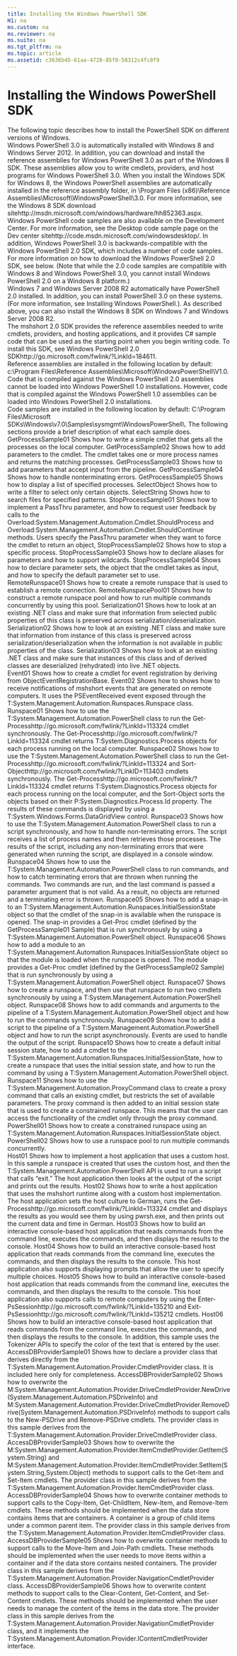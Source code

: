 ```yaml
---
title: Installing the Windows PowerShell SDK
H1: na
ms.custom: na
ms.reviewer: na
ms.suite: na
ms.tgt_pltfrm: na
ms.topic: article
ms.assetid: c3636b45-61aa-4720-85f0-58312c4fc8f9
---
```

# Installing the Windows PowerShell SDK
<?xml version="1.0" encoding="utf-8"?>
<developerConceptualDocument xmlns="http://ddue.schemas.microsoft.com/authoring/2003/5" xmlns:xlink="http://www.w3.org/1999/xlink" xmlns:xsi="http://www.w3.org/2001/XMLSchema-instance" xsi:schemaLocation="http://ddue.schemas.microsoft.com/authoring/2003/5 http://dduestorage.blob.core.windows.net/ddueschema/developer.xsd">
  <introduction>
    <para>The following topic describes how to install the PowerShell SDK on different versions of Windows.</para>
  </introduction>
  <section>
    <title>Installing Windows PowerShell 3.0 SDK for Windows 8 and Windows Server 2012</title>
    <content>
      <para>Windows PowerShell 3.0 is automatically installed with Windows 8 and Windows Server 2012. In addition, you can download and install the reference assemblies for Windows PowerShell 3.0 as part of the Windows 8 SDK. These assemblies allow you to write cmdlets, providers, and host programs for Windows PowerShell 3.0. When you install the Windows SDK for Windows 8, the Windows PowerShell assemblies are automatically installed in the reference assembly folder, in \Program Files (x86)\Reference Assemblies\Microsoft\WindowsPowerShell\3.0. For more information, see the <externalLink><linkText>Windows 8 SDK download site</linkText><linkUri>http://msdn.microsoft.com/windows/hardware/hh852363.aspx</linkUri></externalLink>. Windows PowerShell code samples are also available on the Development Center. For more information, see the Desktop code sample page on the <externalLink><linkText>Dev center site</linkText><linkUri>http://code.msdn.microsoft.com/windowsdesktop/</linkUri></externalLink>. </para>
      <para>In addition, Windows PowerShell 3.0 is backwards-compatible with the Windows PowerShell 2.0 SDK, which includes a number of code samples. For more information on how to download the Windows PowerShell 2.0 SDK, see below. (Note that while the 2.0 code samples are compatible with Windows 8 and Windows PowerShell 3.0, you cannot install Windows PowerShell 2.0 on a Windows 8 platform.) </para>
    </content>
  </section>
  <section>
    <title>Installing Windows PowerShell 3.0 SDK for Windows 7 and Windows Server 2008 R2</title>
    <content>
      <para>Windows 7 and Windows Server 2008 R2 automatically have PowerShell 2.0 installed. In addition, you can install PowerShell 3.0 on these systems. (For more information, see <link xlink:href="6fbb0409-5a54-48ec-95e6-7f8b7d8c4969">Installing Windows PowerShell</link>.). As described above, you can also install the Windows 8 SDK on Windows 7 and Windows Server 2008 R2.</para>
    </content>
  </section>
  <section>
    <title>Installing Windows PowerShell 2.0 SDK for Windows 7, Vista, XP, Server 2003, and Server 2008</title>
    <content>
      <para>The <token>mshshort</token> 2.0 SDK provides the reference assemblies needed to write cmdlets, providers, and hosting applications, and it provides C# sample code that can be used as the starting point when you begin writing code. </para>
      <para>To install this SDK, see <externalLink><linkText>Windows PowerShell 2.0 SDK</linkText><linkUri>http://go.microsoft.com/fwlink/?LinkId=184611</linkUri></externalLink>.</para>
    </content>
    <sections>
      <section>
        <title>Reference assemblies</title>
        <content>
          <para>Reference assemblies are installed in the following location by default: <codeInline>c:\Program Files\Reference Assemblies\Microsoft\WindowsPowerShell\V1.0</codeInline>.</para>
          <alert class="note">
            <para>Code that is compiled against the Windows PowerShell 2.0 assemblies cannot be loaded into Windows PowerShell 1.0 installations. However, code that is compiled against the Windows PowerShell 1.0 assemblies can be loaded into Windows PowerShell 2.0 installations.</para>
          </alert>
        </content>
      </section>
      <section>
        <title>Samples</title>
        <content>
          <para>Code samples are installed in the following location by default: <codeInline>C:\Program Files\Microsoft SDKs\Windows\v7.0\Samples\sysmgmt\WindowsPowerShell\</codeInline>.</para>
          <para>The following sections provide a brief description of what each sample does.</para>
        </content>
        <sections>
          <section>
            <title>Cmdlet samples</title>
            <content>
              <definitionTable>
                <definedTerm>GetProcessSample01</definedTerm>
                <definition>
                  <para>Shows how to write a simple cmdlet that gets all the processes on the local computer.</para>
                </definition>
                <definedTerm>GetProcessSample02</definedTerm>
                <definition>
                  <para>Shows how to add parameters to the cmdlet. The cmdlet takes one or more process names and returns the matching processes.</para>
                </definition>
                <definedTerm>GetProcessSample03</definedTerm>
                <definition>
                  <para>Shows how to add parameters that accept input from the pipeline.</para>
                </definition>
                <definedTerm>GetProcessSample04</definedTerm>
                <definition>
                  <para>Shows how to handle nonterminating errors.</para>
                </definition>
                <definedTerm>GetProcessSample05</definedTerm>
                <definition>
                  <para>Shows how to display a list of specified processes.</para>
                </definition>
                <definedTerm>SelectObject</definedTerm>
                <definition>
                  <para>Shows how to write a filter to select only certain objects. </para>
                </definition>
                <definedTerm>SelectString</definedTerm>
                <definition>
                  <para>Shows how to search files for specified patterns.</para>
                </definition>
                <definedTerm>StopProcessSample01</definedTerm>
                <definition>
                  <para>Shows how to implement a <parameterReference>PassThru</parameterReference> parameter, and how to request user feedback by calls to the <codeEntityReference>Overload:System.Management.Automation.Cmdlet.ShouldProcess</codeEntityReference> and <codeEntityReference>Overload:System.Management.Automation.Cmdlet.ShouldContinue</codeEntityReference> methods. Users specify the <parameterReference>PassThru</parameterReference> parameter when they want to force the cmdlet to return an object, </para>
                </definition>
                <definedTerm>StopProcessSample02</definedTerm>
                <definition>
                  <para>Shows how to stop a specific process.</para>
                </definition>
                <definedTerm>StopProcessSample03</definedTerm>
                <definition>
                  <para>Shows how to declare aliases for parameters and how to support wildcards.</para>
                </definition>
                <definedTerm>StopProcessSample04</definedTerm>
                <definition>
                  <para>Shows how to declare parameter sets, the object that the cmdlet takes as input, and how to specify the default parameter set to use.</para>
                </definition>
              </definitionTable>
            </content>
          </section>
          <section>
            <title>Remoting samples</title>
            <content>
              <definitionTable>
                <definedTerm>RemoteRunspace01</definedTerm>
                <definition>
                  <para>Shows how to create a remote runspace that is used to establish a remote connection.</para>
                </definition>
                <definedTerm>RemoteRunspacePool01</definedTerm>
                <definition>
                  <para>Shows how to construct a remote runspace pool and how to run multiple commands concurrently by using this pool.</para>
                </definition>
                <definedTerm>Serialization01</definedTerm>
                <definition>
                  <para>Shows how to look at an existing .NET class and make sure that information from selected public properties of this class is preserved across serialization/deserialization.</para>
                </definition>
                <definedTerm>Serialization02</definedTerm>
                <definition>
                  <para>Shows how to look at an existing .NET class and make sure that information from instance of this class is preserved across serialization/deserialization when the information is not available in public properties of the class.</para>
                </definition>
                <definedTerm>Serialization03</definedTerm>
                <definition>
                  <para>Shows how to look at an existing .NET class and make sure that instances of this class and of derived classes are deserialized (rehydrated) into live .NET objects.</para>
                </definition>
              </definitionTable>
            </content>
          </section>
          <section>
            <title>Event samples</title>
            <content>
              <definitionTable>
                <definedTerm>Event01</definedTerm>
                <definition>
                  <para>Shows how to create a cmdlet for event registration by deriving from ObjectEventRegistrationBase.</para>
                </definition>
                <definedTerm>Event02</definedTerm>
                <definition>
                  <para>Shows how to shows how to receive notifications of <token>mshshort</token> events that are generated on remote computers. It uses the PSEventReceived event exposed through the <codeEntityReference>T:System.Management.Automation.Runspaces.Runspace</codeEntityReference> class.</para>
                </definition>
              </definitionTable>
            </content>
          </section>
          <section>
            <title>Hosting application samples</title>
            <content>
              <definitionTable>
                <definedTerm>Runspace01</definedTerm>
                <definition>
                  <para>Shows how to use the <codeEntityReference>T:System.Management.Automation.PowerShell</codeEntityReference> class to run the <externalLink><linkText>Get-Process</linkText><linkUri>http://go.microsoft.com/fwlink/?LinkId=113324</linkUri></externalLink> cmdlet synchronously. The <externalLink><linkText>Get-Process</linkText><linkUri>http://go.microsoft.com/fwlink/?LinkId=113324</linkUri></externalLink> cmdlet returns <codeEntityReference>T:System.Diagnostics.Process</codeEntityReference> objects for each process running on the local computer.</para>
                </definition>
                <definedTerm>Runspace02</definedTerm>
                <definition>
                  <para>Shows how to use the <codeEntityReference>T:System.Management.Automation.PowerShell</codeEntityReference> class to run the <externalLink><linkText>Get-Process</linkText><linkUri>http://go.microsoft.com/fwlink/?LinkId=113324</linkUri></externalLink> and <externalLink><linkText>Sort-Object</linkText><linkUri>http://go.microsoft.com/fwlink/?LinkID=113403</linkUri></externalLink> cmdlets synchronously. The <externalLink><linkText>Get-Process</linkText><linkUri>http://go.microsoft.com/fwlink/?LinkId=113324</linkUri></externalLink> cmdlet returns <codeEntityReference>T:System.Diagnostics.Process</codeEntityReference> objects for each process running on the local computer, and the Sort-Object sorts the objects based on their <codeEntityReference>P:System.Diagnostics.Process.Id</codeEntityReference> property. The results of these commands is displayed by using a <codeEntityReference>T:System.Windows.Forms.DataGridView</codeEntityReference> control.</para>
                </definition>
                <definedTerm>Runspace03</definedTerm>
                <definition>
                  <para>Shows how to use the <codeEntityReference>T:System.Management.Automation.PowerShell</codeEntityReference> class to run a script synchronously, and how to handle non-terminating errors. The script receives a list of process names and then retrieves those processes. The results of the script, including any non-terminating errors that were generated when running the script, are displayed in a console window.</para>
                </definition>
                <definedTerm>Runspace04</definedTerm>
                <definition>
                  <para>Shows how to use the <codeEntityReference>T:System.Management.Automation.PowerShell</codeEntityReference> class to run commands, and how to catch terminating errors that are thrown when running the commands. Two commands are run, and the last command is passed a parameter argument that is not valid. As a result, no objects are returned and a terminating error is thrown.</para>
                </definition>
                <definedTerm>Runspace05</definedTerm>
                <definition>
                  <para>Shows how to add a snap-in to an <codeEntityReference>T:System.Management.Automation.Runspaces.InitialSessionState</codeEntityReference> object so that the cmdlet of the snap-in is available when the runspace is opened. The snap-in provides a Get-Proc cmdlet (defined by the <legacyLink xlink:href="7b48bf80-cbf0-4cb1-8d5b-3b8d06196598">GetProcessSample01 Sample</legacyLink>) that is run synchronously by using a <codeEntityReference>T:System.Management.Automation.PowerShell</codeEntityReference> object.</para>
                </definition>
                <definedTerm>Runspace06</definedTerm>
                <definition>
                  <para>Shows how to add a module to an <codeEntityReference>T:System.Management.Automation.Runspaces.InitialSessionState</codeEntityReference> object so that the module is loaded when the runspace is opened. The module provides a Get-Proc cmdlet (defined by the <legacyLink xlink:href="481f557d-3344-4d33-b2da-4736a0165181">GetProcessSample02 Sample</legacyLink>) that is run synchronously by using a <codeEntityReference>T:System.Management.Automation.PowerShell</codeEntityReference> object.</para>
                </definition>
                <definedTerm>Runspace07</definedTerm>
                <definition>
                  <para>Shows how to create a runspace, and then use that runspace to run two cmdlets synchronously by using a <codeEntityReference>T:System.Management.Automation.PowerShell</codeEntityReference> object.</para>
                </definition>
                <definedTerm>Runspace08</definedTerm>
                <definition>
                  <para>Shows how to add commands and arguments to the pipeline of a <codeEntityReference>T:System.Management.Automation.PowerShell</codeEntityReference> object and how to run the commands synchronously.</para>
                </definition>
                <definedTerm>Runspace09</definedTerm>
                <definition>
                  <para>Shows how to add a script to the pipeline of a <codeEntityReference>T:System.Management.Automation.PowerShell</codeEntityReference> object and how to run the script asynchronously. Events are used to handle the output of the script.</para>
                </definition>
                <definedTerm>Runspace10</definedTerm>
                <definition>
                  <para>Shows how to create a default initial session state, how to add a cmdlet to the <codeEntityReference>T:System.Management.Automation.Runspaces.InitialSessionState</codeEntityReference>, how to create a runspace that uses the initial session state, and how to run the command by using a <codeEntityReference>T:System.Management.Automation.PowerShell</codeEntityReference> object.</para>
                </definition>
                <definedTerm>Runspace11</definedTerm>
                <definition>
                  <para>Shows how to use the <codeEntityReference>T:System.Management.Automation.ProxyCommand</codeEntityReference> class to create a proxy command that calls an existing cmdlet, but restricts the set of available parameters. The proxy command is then added to an initial session state that is used to create a constrained runspace. This means that the user can access the functionality of the cmdlet only through the proxy command.</para>
                </definition>
                <definedTerm>PowerShell01</definedTerm>
                <definition>
                  <para>Shows how to create a constrained runspace using an <codeEntityReference>T:System.Management.Automation.Runspaces.InitialSessionState</codeEntityReference> object.</para>
                </definition>
                <definedTerm>PowerShell02</definedTerm>
                <definition>
                  <para>Shows how to use a runspace pool to run multiple commands concurrently.</para>
                </definition>
              </definitionTable>
            </content>
          </section>
          <section>
            <title>Host samples</title>
            <content>
              <definitionTable>
                <definedTerm>Host01</definedTerm>
                <definition>
                  <para>Shows how to implement a host application that uses a custom host. In this sample a runspace is created that uses the custom host, and then the <codeEntityReference>T:System.Management.Automation.PowerShell</codeEntityReference> API is used to run a script that calls “exit.” The host application then looks at the output of the script and prints out the results.</para>
                </definition>
                <definedTerm>Host02</definedTerm>
                <definition>
                  <para>Shows how to write a host application that uses the <token>mshshort</token> runtime along with a custom host implementation. The host application sets the host culture to German, runs the <externalLink><linkText>Get-Process</linkText><linkUri>http://go.microsoft.com/fwlink/?LinkId=113324</linkUri></externalLink> cmdlet and displays the results as you would see them by using pwrsh.exe, and then prints out the current data and time in German.</para>
                </definition>
                <definedTerm>Host03</definedTerm>
                <definition>
                  <para>Shows how to build an interactive console-based host application that reads commands from the command line, executes the commands, and then displays the results to the console.</para>
                </definition>
                <definedTerm>Host04</definedTerm>
                <definition>
                  <para>Shows how to build an interactive console-based host application that reads commands from the command line, executes the commands, and then displays the results to the console. This host application also supports displaying prompts that allow the user to specify multiple choices.</para>
                </definition>
                <definedTerm>Host05</definedTerm>
                <definition>
                  <para>Shows how to build an interactive console-based host application that reads commands from the command line, executes the commands, and then displays the results to the console. This host application also supports calls to remote computers by using the <externalLink><linkText>Enter-PsSession</linkText><linkUri>http://go.microsoft.com/fwlink/?LinkId=135210</linkUri></externalLink> and <externalLink><linkText>Exit-PsSession</linkText><linkUri>http://go.microsoft.com/fwlink/?LinkId=135212</linkUri></externalLink> cmdlets.</para>
                </definition>
                <definedTerm>Host06</definedTerm>
                <definition>
                  <para>Shows how to build an interactive console-based host application that reads commands from the command line, executes the commands, and then displays the results to the console. In addition, this sample uses the Tokenizer APIs to specify the color of the text that is entered by the user.</para>
                </definition>
              </definitionTable>
            </content>
          </section>
          <section>
            <title>Provider samples</title>
            <content>
              <definitionTable>
                <definedTerm>AccessDBProviderSample01</definedTerm>
                <definition>
                  <para>Shows how to declare a provider class that derives directly from the <codeEntityReference>T:System.Management.Automation.Provider.CmdletProvider</codeEntityReference> class. It is included here only for completeness.</para>
                </definition>
                <definedTerm>AccessDBProviderSample02</definedTerm>
                <definition>
                  <para>Shows how to overwrite the <codeEntityReference>M:System.Management.Automation.Provider.DriveCmdletProvider.NewDrive(System.Management.Automation.PSDriveInfo)</codeEntityReference> and <codeEntityReference>M:System.Management.Automation.Provider.DriveCmdletProvider.RemoveDrive(System.Management.Automation.PSDriveInfo)</codeEntityReference> methods to support calls to the New-PSDrive and Remove-PSDrive cmdlets. The provider class in this sample derives from the <codeEntityReference>T:System.Management.Automation.Provider.DriveCmdletProvider</codeEntityReference> class.</para>
                </definition>
                <definedTerm>AccessDBProviderSample03</definedTerm>
                <definition>
                  <para>Shows how to overwrite the <codeEntityReference>M:System.Management.Automation.Provider.ItemCmdletProvider.GetItem(System.String)</codeEntityReference> and <codeEntityReference>M:System.Management.Automation.Provider.ItemCmdletProvider.SetItem(System.String,System.Object)</codeEntityReference> methods to support calls to the Get-Item and Set-Item cmdlets. The provider class in this sample derives from the <codeEntityReference>T:System.Management.Automation.Provider.ItemCmdletProvider</codeEntityReference> class.</para>
                </definition>
                <definedTerm>AccessDBProviderSample04</definedTerm>
                <definition>
                  <para>Shows how to overwrite container methods to support calls to the Copy-Item, Get-ChildItem, New-Item, and Remove-Item cmdlets. These methods should be implemented when the data store contains items that are containers. A container is a group of child items under a common parent item. The provider class in this sample derives from the <codeEntityReference>T:System.Management.Automation.Provider.ItemCmdletProvider</codeEntityReference> class.</para>
                </definition>
                <definedTerm>AccessDBProviderSample05</definedTerm>
                <definition>
                  <para>Shows how to overwrite container methods to support calls to the Move-Item and Join-Path cmdlets. These methods should be implemented when the user needs to move items within a container and if the data store contains nested containers. The provider class in this sample derives from the <codeEntityReference>T:System.Management.Automation.Provider.NavigationCmdletProvider</codeEntityReference> class.</para>
                </definition>
                <definedTerm>AccessDBProviderSample06</definedTerm>
                <definition>
                  <para>Shows how to overwrite content methods to support calls to the Clear-Content, Get-Content, and Set-Content cmdlets. These methods should be implemented when the user needs to manage the content of the items in the data store. The provider class in this sample derives from the <codeEntityReference>T:System.Management.Automation.Provider.NavigationCmdletProvider</codeEntityReference> class, and it implements the <codeEntityReference>T:System.Management.Automation.Provider.IContentCmdletProvider</codeEntityReference> interface.</para>
                </definition>
              </definitionTable>
            </content>
          </section>
        </sections>
      </section>
    </sections>
  </section>
  <relatedTopics />
</developerConceptualDocument>